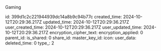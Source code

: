 Gaming

id: 399d1c2c221944939dc14a8b9c94b77c
created_time: 2024-10-12T20:29:36.217Z
updated_time: 2024-10-12T20:29:36.217Z
user_created_time: 2024-10-12T20:29:36.217Z
user_updated_time: 2024-10-12T20:29:36.217Z
encryption_cipher_text: 
encryption_applied: 0
parent_id: 
is_shared: 0
share_id: 
master_key_id: 
icon: 
user_data: 
deleted_time: 0
type_: 2